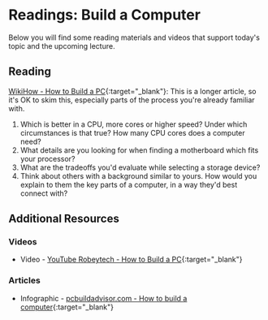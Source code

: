 # Readings: Build a Computer

Below you will find some reading materials and videos that support today's topic and the upcoming lecture.

## Reading

[WikiHow - How to Build a PC](https://www.wikihow.com/Build-a-Computer){:target="_blank"}: This is a longer article, so it's OK to skim this, especially parts of the process you're already familiar with.

1. Which is better in a CPU, more cores or higher speed? Under which circumstances is that true? How many CPU cores does a computer need?
1. What details are you looking for when finding a motherboard which fits your processor?
1. What are the tradeoffs you'd evaluate while selecting a storage device?
1. Think about others with a background similar to yours. How would you explain to them the key parts of a computer, in a way they'd best connect with?

## Additional Resources

### Videos

- Video - [YouTube Robeytech - How to Build a PC](https://www.youtube.com/watch?v=MtALhv22Ltk){:target="_blank"}

### Articles

- Infographic - [pcbuildadvisor.com - How to build a computer](https://www.pcbuildadvisor.com/how-to-build-a-computer-step-by-step-infographic/){:target="_blank"}
